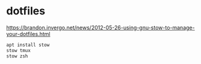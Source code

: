 # dotfiles
https://brandon.invergo.net/news/2012-05-26-using-gnu-stow-to-manage-your-dotfiles.html

```bash
apt install stow
stow tmux
stow zsh
```

